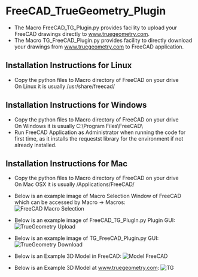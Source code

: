 # FreeCAD_TrueGeometry_Plugin
* The Macro FreeCAD_TG_Plugin.py provides facility to upload your FreeCAD drawings directly to www.truegeometry.com.
* The Macro TG_FreeCAD_Plugin.py provides facility to directly download your drawings from www.truegeometry.com to FreeCAD application.

## Installation Instructions for Linux
* Copy the python files to Macro directory of FreeCAD on your drive <br/>
  On Linux it is usually /usr/share/freecad/
  
## Installation Instructions for Windows
* Copy the python files to Macro directory of FreeCAD on your drive <br/>
  On Windows it is usually C:\Program Files\FreeCAD\ <br/>
* Run FreeCAD Application as Administrator when running the code for first time, as it installs the requestst library for the environment if not already installed.

## Installation Instructions for Mac
* Copy the python files to Macro directory of FreeCAD on your drive <br/>
  On Mac OSX it is usually /Applications/FreeCAD/

* Below is an example image of Macro Selection Window of FreeCAD which can be accessed by Macro -> Macros:
 ![FreeCAD Macro Selection](https://user-images.githubusercontent.com/42251021/109992378-39b58900-7d31-11eb-8626-fe35a5875cc3.png)


* Below is an example image of FreeCAD_TG_PlugIn.py Plugin GUI:
 ![TrueGeometry Upload](https://user-images.githubusercontent.com/42251021/109992857-afb9f000-7d31-11eb-9ace-ee2e962cd775.png)


* Below is an example image of TG_FreeCAD_Plugin.py GUI:
 ![TrueGeometry Download](https://user-images.githubusercontent.com/42251021/109993367-38d12700-7d32-11eb-83cf-ff7f212fed55.png)


* Below is an Example 3D Model in FreeCAD:
 ![Model FreeCAD](https://user-images.githubusercontent.com/42251021/110002242-2efff180-7d3b-11eb-813e-e762a7231709.png)


* Below is an Example 3D Model at www.truegeometry.com:
 ![TG](https://user-images.githubusercontent.com/42251021/110002699-b3eb0b00-7d3b-11eb-93e8-be1f78f511ca.png)

